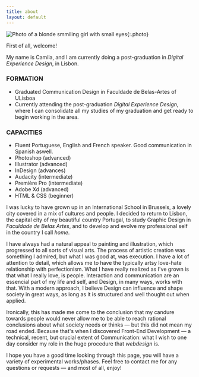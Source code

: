 ```yaml
---
title: about
layout: default
---
```


![Photo of a blonde smmiling girl with small eyes]({{site.baseurl}}/assets/images/lel1.png "Me"){:.photo}


First of all, welcome!

My name is Camila, and I am currently doing a post-graduation in *Digital Experience Design*, in Lisbon.

### FORMATION
- Graduated Communication Design in Faculdade de Belas-Artes of ULisboa
- Currently attending the post-graduation *Digital Experience Design*, where I can consolidate all my studies of my graduation and get ready to begin working in the area.

### CAPACITIES
- Fluent Portuguese, English and French speaker. Good communication in Spanish aswell.
- Photoshop (advanced)
- Illustrator (advanced)
- InDesign (advances)
- Audacity (intermediate)
- Première Pro (intermediate)
- Adobe Xd (advanced)
- HTML & CSS (beginner)

I was lucky to have grown up in an International School in Brussels, a lovely city covered in a mix of cultures and people. I decided to return to Lisbon, the capital city of my beautiful country Portugal, to study Graphic Design in *Faculdade de Belas Artes*, and to develop and evolve my professional self in the country I call *home*.

I have always had a natural appeal to painting and illustration, which progressed to all sorts of visual arts. The process of artistic creation was something I admired, but what I was good at, was execution. I have a lot of attention to detail, which allows me to have the typically artsy love-hate relationship with perfectionism.
What I have really realized as I've grown is that what I really love, is people. Interaction and communication are an essencial part of my life and self, and Design, in many ways, works with that. With a modern approach, I believe Design can influence and shape society in great ways, as long as it is structured and well thought out when applied.

Ironically, this has made me come to the conclusion that my candure towards people would never allow me to be able to reach rational conclusions about what society needs or thinks — but this did not mean my road ended. Because that's when I discovered Front-End Development — a technical, recent, but crucial extent of Communication: what I wish to one day consider my role in the huge procedure that *webdesign* is.

I hope you have a good time looking through this page, you will have a variety of experimental works/phases.
Feel free to contact me for any questions or requests — and most of all, enjoy!
